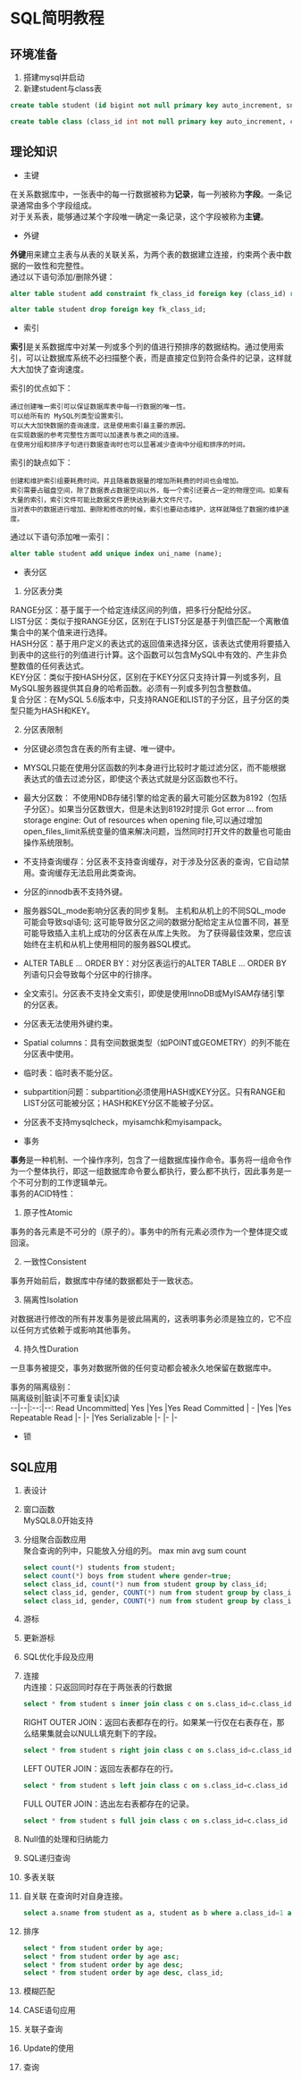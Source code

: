 # SQL简明教程
## 环境准备
1. 搭建mysql并启动
2. 新建student与class表
```sql
create table student (id bigint not null primary key auto_increment, sname varchar(20) not null, class_id int not null, gender boolean not null, age int not null) auto_increment=1;

create table class (class_id int not null primary key auto_increment, cname varchar(20) not null, monitor varchar(20) not null) auto_increment=1;
```

## 理论知识
- 主键  

在关系数据库中，一张表中的每一行数据被称为**记录**，每一列被称为**字段**。一条记录通常由多个字段组成。  
对于关系表，能够通过某个字段唯一确定一条记录，这个字段被称为**主键**。

- 外键  

**外键**用来建立主表与从表的关联关系，为两个表的数据建立连接，约束两个表中数据的一致性和完整性。  
通过以下语句添加/删除外键：
```sql
alter table student add constraint fk_class_id foreign key (class_id) references class (class_id);

alter table student drop foreign key fk_class_id;
```

- 索引  

**索引**是关系数据库中对某一列或多个列的值进行预排序的数据结构。通过使用索引，可以让数据库系统不必扫描整个表，而是直接定位到符合条件的记录，这样就大大加快了查询速度。  

索引的优点如下：

    通过创建唯一索引可以保证数据库表中每一行数据的唯一性。  
    可以给所有的 MySQL列类型设置索引。  
    可以大大加快数据的查询速度，这是使用索引最主要的原因。  
    在实现数据的参考完整性方面可以加速表与表之间的连接。  
    在使用分组和排序子句进行数据查询时也可以显著减少查询中分组和排序的时间。  

索引的缺点如下：

    创建和维护索引组要耗费时间，并且随着数据量的增加所耗费的时间也会增加。  
    索引需要占磁盘空间，除了数据表占数据空间以外，每一个索引还要占一定的物理空间。如果有大量的索引，索引文件可能比数据文件更快达到最大文件尺寸。  
    当对表中的数据进行增加、删除和修改的时候，索引也要动态维护，这样就降低了数据的维护速度。
 
通过以下语句添加唯一索引：
```sql
alter table student add unique index uni_name (name);
```

- 表分区  

1. 分区表分类

RANGE分区：基于属于一个给定连续区间的列值，把多行分配给分区。  
LIST分区：类似于按RANGE分区，区别在于LIST分区是基于列值匹配一个离散值集合中的某个值来进行选择。  
HASH分区：基于用户定义的表达式的返回值来选择分区，该表达式使用将要插入到表中的这些行的列值进行计算。这个函数可以包含MySQL中有效的、产生非负整数值的任何表达式。  
KEY分区：类似于按HASH分区，区别在于KEY分区只支持计算一列或多列，且MySQL服务器提供其自身的哈希函数。必须有一列或多列包含整数值。  
复合分区：在MySQL 5.6版本中，只支持RANGE和LIST的子分区，且子分区的类型只能为HASH和KEY。

2. 分区表限制

- 分区键必须包含在表的所有主键、唯一键中。
- MYSQL只能在使用分区函数的列本身进行比较时才能过滤分区，而不能根据表达式的值去过滤分区，即使这个表达式就是分区函数也不行。
- 最大分区数： 不使用NDB存储引擎的给定表的最大可能分区数为8192（包括子分区）。如果当分区数很大，但是未达到8192时提示 Got error … from storage engine: Out of resources when opening file,可以通过增加open_files_limit系统变量的值来解决问题，当然同时打开文件的数量也可能由操作系统限制。
- 不支持查询缓存：分区表不支持查询缓存，对于涉及分区表的查询，它自动禁用。查询缓存无法启用此类查询。
- 分区的innodb表不支持外键。
- 服务器SQL_mode影响分区表的同步复制。 主机和从机上的不同SQL_mode可能会导致sql语句; 这可能导致分区之间的数据分配给定主从位置不同，甚至可能导致插入主机上成功的分区表在从库上失败。 为了获得最佳效果，您应该始终在主机和从机上使用相同的服务器SQL模式。
- ALTER TABLE … ORDER BY：对分区表运行的ALTER TABLE … ORDER BY列语句只会导致每个分区中的行排序。
- 全文索引。分区表不支持全文索引，即使是使用InnoDB或MyISAM存储引擎的分区表。
- 分区表无法使用外键约束。
- Spatial columns：具有空间数据类型（如POINT或GEOMETRY）的列不能在分区表中使用。
- 临时表：临时表不能分区。
- subpartition问题：subpartition必须使用HASH或KEY分区。只有RANGE和LIST分区可能被分区；HASH和KEY分区不能被子分区。
- 分区表不支持mysqlcheck，myisamchk和myisampack。



- 事务  

**事务**是一种机制、一个操作序列，包含了一组数据库操作命令。事务将一组命令作为一个整体执行，即这一组数据库命令要么都执行，要么都不执行，因此事务是一个不可分割的工作逻辑单元。  
事务的ACID特性：   
1. 原子性Atomic  

事务的各元素是不可分的（原子的）。事务中的所有元素必须作为一个整体提交或回滚。

2. 一致性Consistent  

事务开始前后，数据库中存储的数据都处于一致状态。  

3. 隔离性Isolation

对数据进行修改的所有并发事务是彼此隔离的，这表明事务必须是独立的，它不应以任何方式依赖于或影响其他事务。

4. 持久性Duration  

一旦事务被提交，事务对数据所做的任何变动都会被永久地保留在数据库中。  

事务的隔离级别：  
隔离级别|脏读|不可重复读|幻读  
--|--|:--:|--:
Read Uncommitted|	Yes	|Yes	|Yes
Read Committed  |	-	|Yes	|Yes
Repeatable Read	|-	    |-	    |Yes
Serializable	|-	    |-	    |-

- 锁  

## SQL应用   

1. 表设计
2. 窗口函数  
   MySQL8.0开始支持
3. 分组聚合函数应用  
   聚合查询的列中，只能放入分组的列。
   max min avg sum count
   ```sql
   select count(*) students from student;
   select count(*) boys from student where gender=true;
   select class_id, count(*) num from student group by class_id;
   select class_id, gender, COUNT(*) num from student group by class_id, gender;
   select class_id, gender, COUNT(*) num from student group by class_id, gender having class_id>1;
   ```
4. 游标
   
5. 更新游标
   
6. SQL优化手段及应用
   
7. 连接  
   内连接：只返回同时存在于两张表的行数据
   ```sql
   select * from student s inner join class c on s.class_id=c.class_id order by age desc;
   ```
   RIGHT OUTER JOIN：返回右表都存在的行。如果某一行仅在右表存在，那么结果集就会以NULL填充剩下的字段。
   ```sql
   select * from student s right join class c on s.class_id=c.class_id order by age desc;
   ```
   LEFT OUTER JOIN：返回左表都存在的行。
   ```sql
   select * from student s left join class c on s.class_id=c.class_id order by age desc;
   ```
   FULL OUTER JOIN：选出左右表都存在的记录。
   ```sql
   select * from student s full join class c on s.class_id=c.class_id order by age desc;
   ```

8. Null值的处理和归纳能力
   
9.  SQL递归查询
    
    
10. 多表关联
    
11. 自关联
    在查询时对自身连接。
    ```sql
    select a.sname from student as a, student as b where a.class_id=1 and a.age < b.age;
    ```
12. 排序
    ```sql
    select * from student order by age;
    select * from student order by age asc;
    select * from student order by age desc;
    select * from student order by age desc, class_id;
    ```
13. 模糊匹配
    
14. CASE语句应用
15. 关联子查询
16. Update的使用
17. 查询